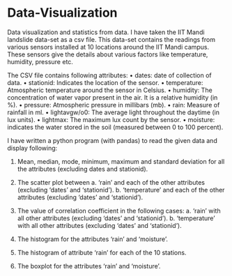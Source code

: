 # Data-Visualization
Data visualization and statistics from data.
I have taken the IIT Mandi landslide data-set as a csv file. This data-set contains the readings from various sensors installed at 10 locations around the IIT Mandi campus. These sensors give the details about various factors like temperature, humidity, pressure etc. 

The CSV file contains following attributes:
• dates: date of collection of data.
• stationid: Indicates the location of the sensor.
• temperature: Atmospheric temperature around the sensor in Celsius.
• humidity: The concentration of water vapor present in the air. It is a relative humidity (in %).
• pressure: Atmospheric pressure in millibars (mb).
• rain: Measure of rainfall in ml.
• lightavgw/o0: The average light throughout the daytime (in lux units).
• lightmax: The maximum lux count by the sensor.
• moisture: indicates the water stored in the soil (measured between 0 to 100 percent).


I have written a python program (with pandas) to read the given data and display following:

1. Mean, median, mode, minimum, maximum and standard deviation for all the attributes (excluding dates and stationid). 

2. The scatter plot between 
a. ‘rain’ and each of the other attributes (excluding ‘dates’ and ‘stationid’). 
b. ‘temperature’ and each of the other attributes (excluding ‘dates’ and ‘stationid’).

3. The value of correlation coefficient in the following cases:
a. ‘rain’ with all other attributes (excluding ‘dates’ and ‘stationid’). 
b. ‘temperature’ with all other attributes (excluding ‘dates’ and ‘stationid’).

4. The histogram for the attributes ‘rain’ and ‘moisture’.

5. The histogram of attribute ‘rain’ for each of the 10 stations.

6. The boxplot for the attributes ‘rain’ and ‘moisture’.
